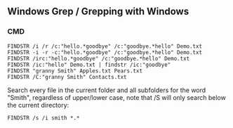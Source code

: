 ## Windows Grep / Grepping with Windows

### CMD
```
FINDSTR /i /r /c:"hello.*goodbye" /c:"goodbye.*hello" Demo.txt
FINDSTR -i -r -c:"hello.*goodbye" /c:"goodbye.*hello" Demo.txt
FINDSTR /irc:"hello.*goodbye" /c:"goodbye.*hello" Demo.txt
FINDSTR /ic:"hello" Demo.txt | findstr /ic:"goodbye"
FINDSTR "granny Smith" Apples.txt Pears.txt
FINDSTR /C:"granny Smith" Contacts.txt
```
Search every file in the current folder and all subfolders for the word "Smith", regardless of upper/lower case, note that /S will only search below the current directory:
```
FINDSTR /s /i smith *.*
```